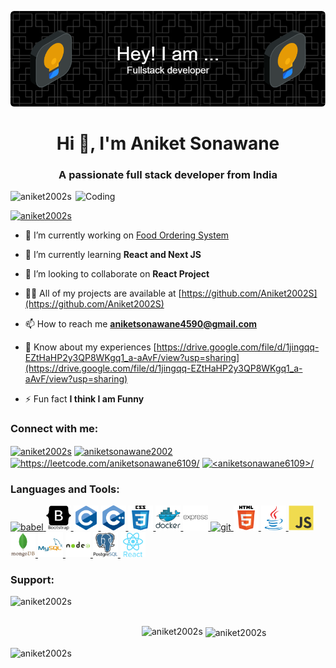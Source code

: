 ![logo](https://github.com/Aniket2002S/Aniket2002S/blob/main/github-header-image%20(2).png)
<h1 align="center">Hi 👋, I'm Aniket Sonawane</h1>
<h3 align="center">A passionate full stack developer from India</h3>
<img align="right" alt="Coding" width="400" src="https://media.tenor.com/rePDfDWO3XoAAAAd/hacking.gif">

<p align="left"> <img src="https://komarev.com/ghpvc/?username=aniket2002s&label=Profile%20views&color=0e75b6&style=flat" alt="aniket2002s" /> </p>

<p align="left"> <a href="https://twitter.com/aniket2002s" target="blank"><img src="https://img.shields.io/twitter/follow/aniket2002s?logo=twitter&style=for-the-badge" alt="aniket2002s" /></a> </p>

- 🔭 I’m currently working on [Food Ordering System](https://github.com/Aniket2002S/food-ordering-system)

- 🌱 I’m currently learning **React and Next JS**

- 👯 I’m looking to collaborate on **React Project**

- 👨‍💻 All of my projects are available at [https://github.com/Aniket2002S](https://github.com/Aniket2002S)

- 📫 How to reach me **aniketsonawane4590@gmail.com**

- 📄 Know about my experiences [https://drive.google.com/file/d/1jingqq-EZtHaHP2y3QP8WKgq1_a-aAvF/view?usp=sharing](https://drive.google.com/file/d/1jingqq-EZtHaHP2y3QP8WKgq1_a-aAvF/view?usp=sharing)

- ⚡ Fun fact **I think I am Funny**

<h3 align="left">Connect with me:</h3>
<p align="left">
<a href="https://twitter.com/aniket2002s" target="blank"><img align="center" src="https://raw.githubusercontent.com/rahuldkjain/github-profile-readme-generator/master/src/images/icons/Social/twitter.svg" alt="aniket2002s" height="30" width="40" /></a>
<a href="https://linkedin.com/in/aniketsonawane2002" target="blank"><img align="center" src="https://raw.githubusercontent.com/rahuldkjain/github-profile-readme-generator/master/src/images/icons/Social/linked-in-alt.svg" alt="aniketsonawane2002" height="30" width="40" /></a>
<a href="https://www.leetcode.com/https://leetcode.com/aniketsonawane6109/" target="blank"><img align="center" src="https://raw.githubusercontent.com/rahuldkjain/github-profile-readme-generator/master/src/images/icons/Social/leet-code.svg" alt="https://leetcode.com/aniketsonawane6109/" height="30" width="40" /></a>
<a href="https://auth.geeksforgeeks.org/user/<aniketsonawane6109>/" target="blank"><img align="center" src="https://raw.githubusercontent.com/rahuldkjain/github-profile-readme-generator/master/src/images/icons/Social/geeks-for-geeks.svg" alt="<aniketsonawane6109>/" height="30" width="40" /></a>
</p>

<h3 align="left">Languages and Tools:</h3>
<p align="left"> <a href="https://babeljs.io/" target="_blank" rel="noreferrer"> <img src="https://www.vectorlogo.zone/logos/babeljs/babeljs-icon.svg" alt="babel" width="40" height="40"/> </a> <a href="https://getbootstrap.com" target="_blank" rel="noreferrer"> <img src="https://raw.githubusercontent.com/devicons/devicon/master/icons/bootstrap/bootstrap-plain-wordmark.svg" alt="bootstrap" width="40" height="40"/> </a> <a href="https://www.cprogramming.com/" target="_blank" rel="noreferrer"> <img src="https://raw.githubusercontent.com/devicons/devicon/master/icons/c/c-original.svg" alt="c" width="40" height="40"/> </a> <a href="https://www.w3schools.com/cpp/" target="_blank" rel="noreferrer"> <img src="https://raw.githubusercontent.com/devicons/devicon/master/icons/cplusplus/cplusplus-original.svg" alt="cplusplus" width="40" height="40"/> </a> <a href="https://www.w3schools.com/css/" target="_blank" rel="noreferrer"> <img src="https://raw.githubusercontent.com/devicons/devicon/master/icons/css3/css3-original-wordmark.svg" alt="css3" width="40" height="40"/> </a> <a href="https://www.docker.com/" target="_blank" rel="noreferrer"> <img src="https://raw.githubusercontent.com/devicons/devicon/master/icons/docker/docker-original-wordmark.svg" alt="docker" width="40" height="40"/> </a> <a href="https://expressjs.com" target="_blank" rel="noreferrer"> <img src="https://raw.githubusercontent.com/devicons/devicon/master/icons/express/express-original-wordmark.svg" alt="express" width="40" height="40"/> </a> <a href="https://git-scm.com/" target="_blank" rel="noreferrer"> <img src="https://www.vectorlogo.zone/logos/git-scm/git-scm-icon.svg" alt="git" width="40" height="40"/> </a> <a href="https://www.w3.org/html/" target="_blank" rel="noreferrer"> <img src="https://raw.githubusercontent.com/devicons/devicon/master/icons/html5/html5-original-wordmark.svg" alt="html5" width="40" height="40"/> </a> <a href="https://www.java.com" target="_blank" rel="noreferrer"> <img src="https://raw.githubusercontent.com/devicons/devicon/master/icons/java/java-original.svg" alt="java" width="40" height="40"/> </a> <a href="https://developer.mozilla.org/en-US/docs/Web/JavaScript" target="_blank" rel="noreferrer"> <img src="https://raw.githubusercontent.com/devicons/devicon/master/icons/javascript/javascript-original.svg" alt="javascript" width="40" height="40"/> </a> <a href="https://www.mongodb.com/" target="_blank" rel="noreferrer"> <img src="https://raw.githubusercontent.com/devicons/devicon/master/icons/mongodb/mongodb-original-wordmark.svg" alt="mongodb" width="40" height="40"/> </a> <a href="https://www.mysql.com/" target="_blank" rel="noreferrer"> <img src="https://raw.githubusercontent.com/devicons/devicon/master/icons/mysql/mysql-original-wordmark.svg" alt="mysql" width="40" height="40"/> </a> <a href="https://nodejs.org" target="_blank" rel="noreferrer"> <img src="https://raw.githubusercontent.com/devicons/devicon/master/icons/nodejs/nodejs-original-wordmark.svg" alt="nodejs" width="40" height="40"/> </a> <a href="https://www.postgresql.org" target="_blank" rel="noreferrer"> <img src="https://raw.githubusercontent.com/devicons/devicon/master/icons/postgresql/postgresql-original-wordmark.svg" alt="postgresql" width="40" height="40"/> </a> <a href="https://reactjs.org/" target="_blank" rel="noreferrer"> <img src="https://raw.githubusercontent.com/devicons/devicon/master/icons/react/react-original-wordmark.svg" alt="react" width="40" height="40"/> </a> </p>

<h3 align="left">Support:</h3>
<p><a href="https://www.buymeacoffee.com/aniket2002s"> <img align="left" src="https://cdn.buymeacoffee.com/buttons/v2/default-yellow.png" height="50" width="210" alt="aniket2002s" /></a></p><br><br>

<p><img align="left" src="https://github-readme-stats.vercel.app/api/top-langs?username=aniket2002s&show_icons=true&locale=en&layout=compact" alt="aniket2002s" /></p>

<p>&nbsp;<img align="center" src="https://github-readme-stats.vercel.app/api?username=aniket2002s&show_icons=true&locale=en" alt="aniket2002s" /></p>

<p><img align="center" src="https://github-readme-streak-stats.herokuapp.com/?user=aniket2002s&" alt="aniket2002s" /></p>
